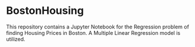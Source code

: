 # BostonHousing
This repository contains a Jupyter Notebook for the Regression problem of finding Housing Prices in Boston. A Multiple Linear Regression model is utilized.
